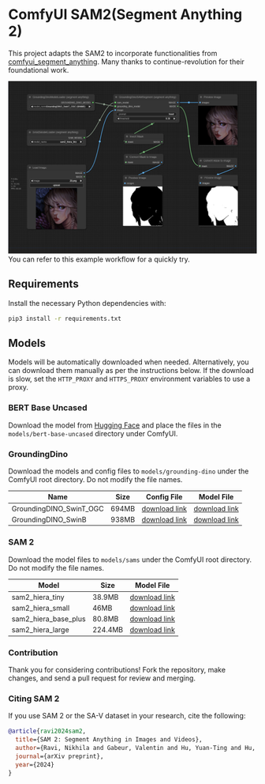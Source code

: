 # ComfyUI SAM2(Segment Anything 2)

This project adapts the SAM2 to incorporate functionalities from [comfyui_segment_anything](https://github.com/storyicon/comfyui_segment_anything?tab=readme-ov-file#comfyui-segment-anything). Many thanks to continue-revolution for their foundational work.

![image](assets/workflow.png)
You can refer to this example workflow for a quickly try.

## Requirements

Install the necessary Python dependencies with:
```sh
pip3 install -r requirements.txt
```

## Models

Models will be automatically downloaded when needed. Alternatively, you can download them manually as per the instructions below. If the download is slow, set the `HTTP_PROXY` and `HTTPS_PROXY` environment variables to use a proxy.

### BERT Base Uncased

Download the model from [Hugging Face](https://huggingface.co/bert-base-uncased/tree/main) and place the files in the `models/bert-base-uncased` directory under ComfyUI.

### GroundingDino

Download the models and config files to `models/grounding-dino` under the ComfyUI root directory. Do not modify the file names.

| Name                       | Size  | Config File  | Model File  |
|----------------------------|-------|--------------|-------------|
| GroundingDINO_SwinT_OGC    | 694MB | [download link](https://huggingface.co/ShilongLiu/GroundingDINO/resolve/main/GroundingDINO_SwinT_OGC.cfg.py)| [download link](https://huggingface.co/ShilongLiu/GroundingDINO/resolve/main/groundingdino_swint_ogc.pth)|
| GroundingDINO_SwinB        | 938MB | [download link](https://huggingface.co/ShilongLiu/GroundingDINO/resolve/main/GroundingDINO_SwinB.cfg.py)| [download link](https://huggingface.co/ShilongLiu/GroundingDINO/resolve/main/groundingdino_swinb_cogcoor.pth)|

### SAM 2

Download the model files to `models/sams` under the ComfyUI root directory. Do not modify the file names.

| Model                | Size   | Model File     |
|----------------------|--------|----------------|
| sam2_hiera_tiny      | 38.9MB | [download link](https://dl.fbaipublicfiles.com/segment_anything_2/072824/sam2_hiera_tiny.pt)  |
| sam2_hiera_small     | 46MB   | [download link](https://dl.fbaipublicfiles.com/segment_anything_2/072824/sam2_hiera_small.pt)  |
| sam2_hiera_base_plus | 80.8MB | [download link](https://dl.fbaipublicfiles.com/segment_anything_2/072824/sam2_hiera_base_plus.pt)  |
| sam2_hiera_large     | 224.4MB| [download link](https://dl.fbaipublicfiles.com/segment_anything_2/072824/sam2_hiera_large.pt)  |

### Contribution

Thank you for considering contributions! Fork the repository, make changes, and send a pull request for review and merging.

### Citing SAM 2

If you use SAM 2 or the SA-V dataset in your research, cite the following:
```bibtex
@article{ravi2024sam2,
  title={SAM 2: Segment Anything in Images and Videos},
  author={Ravi, Nikhila and Gabeur, Valentin and Hu, Yuan-Ting and Hu, Ronghang and Ryali, Chaitanya and Ma, Tengyu and Khedr, Haitham and R{\"a}dle, Roman and Rolland, Chloe and Gustafson, Laura and Mintun, Eric and Pan, Junting and Alwala, Kalyan Vasudev and Carion, Nicolas and Wu, Chao-Yuan and Girshick, Ross and Doll{\'a}r, Piotr and Feichtenhofer, Christoph},
  journal={arXiv preprint},
  year={2024}
}
```
